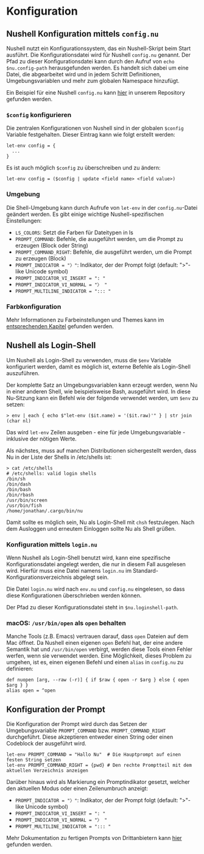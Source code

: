 # Konfiguration

## Nushell Konfiguration mittels `config.nu`

Nushell nutzt ein Konfigurationssystem, das ein Nushell-Skript beim Start ausführt. Die Konfigurationsdatei wird für Nushell `config.nu` genannt. Der Pfad zu dieser Konfigurationsdatei kann durch den Aufruf von `echo $nu.config-path` herausgefunden werden. Es handelt sich dabei um eine Datei, die abgearbeitet wird und in jedem Schritt Definitionen, Umgebungsvariablen und mehr zum globalen Namespace hinzufügt.

Ein Beispiel für eine Nushell `config.nu` kann [hier](https://github.com/nushell/nushell/blob/main/crates/nu-utils/src/sample_config/default_config.nu) in unserem Repository gefunden werden.

### `$config` konfigurieren

Die zentralen Konfigurationen von Nushell sind in der globalen `$config` Variable festgehalten. Dieser Eintrag kann wie folgt erstellt werden:

```
let-env config = {
  ...
}
```

Es ist auch möglich `$config` zu überschreiben und zu ändern:

```
let-env config = ($config | update <field name> <field value>)
```

### Umgebung

Die Shell-Umgebung kann durch Aufrufe von `let-env` in der `config.nu`-Datei geändert werden. Es gibt einige wichtige Nushell-spezifischen Einstellungen:

- `LS_COLORS`: Setzt die Farben für Dateitypen in ls
- `PROMPT_COMMAND`: Befehle, die ausgeführt werden, um die Prompt zu erzeugen (Block oder String)
- `PROMPT_COMMAND_RIGHT`: Befehle, die ausgeführt werden, um die Prompt zu erzeugen (Block)
- `PROMPT_INDICATOR = "〉"`: Indikator, der der Prompt folgt (default: ">"-like Unicode symbol)
- `PROMPT_INDICATOR_VI_INSERT = ": "`
- `PROMPT_INDICATOR_VI_NORMAL = "〉 "`
- `PROMPT_MULTILINE_INDICATOR = "::: "`

### Farbkonfiguration

Mehr Informationen zu Farbeinstellungen und Themes kann im [entsprechenden Kapitel](/book/coloring_and_theming.md) gefunden werden.

## Nushell als Login-Shell

Um Nushell als Login-Shell zu verwenden, muss die `$env` Variable konfiguriert werden, damit es möglich ist, externe Befehle als Login-Shell auszuführen.

Der komplette Satz an Umgebungsvariablen kann erzeugt werden, wenn Nu in einer anderen Shell, wie beispielsweise Bash, ausgeführt wird. In diese Nu-Sitzung kann ein Befehl wie der folgende verwendet werden, um `$env` zu setzen:

```
> env | each { echo $"let-env ($it.name) = '($it.raw)'" } | str join (char nl)
```

Das wird `let-env` Zeilen ausgeben - eine für jede Umgebungsvariable - inklusive der nötigen Werte.

Als nächstes, muss auf manchen Distributionen sichergestellt werden, dass Nu in der Liste der Shells in /etc/shells ist:

```
> cat /etc/shells
# /etc/shells: valid login shells
/bin/sh
/bin/dash
/bin/bash
/bin/rbash
/usr/bin/screen
/usr/bin/fish
/home/jonathan/.cargo/bin/nu
```

Damit sollte es möglich sein, Nu als Login-Shell mit `chsh` festzulegen. Nach dem Ausloggen und erneutem Einloggen sollte Nu als Shell grüßen.

### Konfiguration mittels `login.nu`

Wenn Nushell als Login-Shell benutzt wird, kann eine spezifische Konfigurationsdatei angelegt werden, die nur in diesem Fall ausgelesen wird. Hierfür muss eine Datei namens `login.nu` im Standard-Konfigurationsverzeichnis abgelegt sein.

Die Datei `login.nu` wird nach `env.nu` und `config.nu` eingelesen, so dass diese Konfigurationen überschrieben werden können.

Der Pfad zu dieser Konfigurationsdatei steht in `$nu.loginshell-path`.

### macOS: `/usr/bin/open` als `open` behalten

Manche Tools (z.B. Emacs) vertrauen darauf, dass `open` Dateien auf dem Mac öffnet.
Da Nushell einen eigenen `open` Befehl hat, der eine andere Semantik hat und `/usr/bin/open` verbirgt, werden diese Tools einen Fehler werfen, wenn sie verwendet werden.
Eine Möglichkeit, dieses Problem zu umgehen, ist es, einen eigenen Befehl und einen `alias` in `config.nu` zu definieren:

```
def nuopen [arg, --raw (-r)] { if $raw { open -r $arg } else { open $arg } }
alias open = ^open
```

## Konfiguration der Prompt

Die Konfiguration der Prompt wird durch das Setzen der Umgebungsvariable `PROMPT_COMMAND` bzw. `PROMPT_COMMAND_RIGHT` durchgeführt.
Diese akzeptieren entweder einen String oder einen Codeblock der ausgeführt wird.

```
let-env PROMPT_COMMAND = "Hallo Nu"  # Die Hauptprompt auf einen festen String setzen
let-env PROMPT_COMMAND_RIGHT = {pwd} # Den rechte Promptteil mit dem aktuellen Verzeichnis anzeigen
```

Darüber hinaus wird als Markierung ein Promptindikator gesetzt, welcher den aktuellen Modus oder einen Zeilenumbruch anzeigt:

- `PROMPT_INDICATOR = "〉"`: Indikator, der der Prompt folgt (default: ">"-like Unicode symbol)
- `PROMPT_INDICATOR_VI_INSERT = ": "`
- `PROMPT_INDICATOR_VI_NORMAL = "〉 "`
- `PROMPT_MULTILINE_INDICATOR = "::: "`

Mehr Dokumentation zu fertigen Prompts von Drittanbietern kann [hier](3rdpartyprompts.md) gefunden werden.
